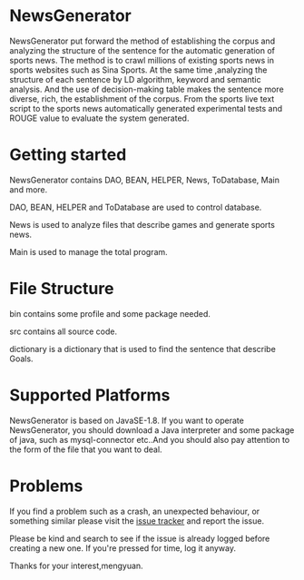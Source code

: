 # NewsGenerator

NewsGenerator put forward the method of establishing the corpus and analyzing the structure of the sentence for the automatic generation of sports news. The method is to crawl millions of existing sports news in sports websites such as Sina Sports. At the same time ,analyzing the structure of each sentence by LD algorithm, keyword and semantic analysis. And the use of decision-making table makes the sentence more diverse, rich, the establishment of the corpus. From the sports live text script to the sports news automatically generated experimental tests and ROUGE value to evaluate the system generated.

# Getting started

NewsGenerator contains DAO, BEAN, HELPER, News, ToDatabase, Main and more.

DAO, BEAN, HELPER and ToDatabase are used to control database.

News is used to analyze files that describe games and generate sports news.

Main is used to manage the total program.

# File Structure

bin contains some profile and some package needed.

src contains all source code.

dictionary is a dictionary that is used to find the sentence that describe Goals.

# Supported Platforms
NewsGenerator is based on JavaSE-1.8. If you want to operate NewsGenerator, you should download a Java interpreter and some package of java, such as
mysql-connector etc..And you should also pay attention to the form of the file that you want to deal.

# Problems
If you find a problem such as a crash, an unexpected behaviour, or something similar please visit the [issue tracker](https://github.com/ranmengyuan/NewsGenerator/issues) and report the issue.

Please be kind and search to see if the issue is already logged before creating a new one. If you're pressed for time, log it anyway.

Thanks for your interest,mengyuan.

